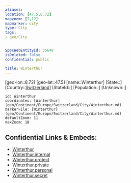 ```yaml
---
aliases: 
location: [47.5,8.72]
mapzoom: [7,12] 
mapmarker: city 
type: City
tags:
- geo/City


SpocWebEntityId: 35648
isDeleted: false
confidential: public

title: Winterthur
---
```

[geo-lon::8.72]
[geo-lat::47.5]
[name::Winterthur]
[State::]
[Country::[Switzerland](geo/Continent/Europe/Switzerland.md)]
[StateId::]
[Population::]
[Unknown::]


```leaflet
id: Winterthur
coordinates: [Winterthur](geo/Continent/Europe/Switzerland/City/Winterthur.md)
markerFile: [Winterthur](geo/Continent/Europe/Switzerland/City/Winterthur.md)
defaultZoom: 11 
maxZoom: 18
```


## Confidential Links & Embeds: 
- [Winterthur](../../../../../../_public/geo/Continent/Europe/Switzerland/City/Winterthur.md) 
- [Winterthur.internal](../../../../../../_internal/geo/Continent/Europe/Switzerland/City/Winterthur.internal.md) 
- [Winterthur.protect](../../../../../../_protect/geo/Continent/Europe/Switzerland/City/Winterthur.protect.md) 
- [Winterthur.private](../../../../../../_private/geo/Continent/Europe/Switzerland/City/Winterthur.private.md) 
- [Winterthur.personal](../../../../../../_personal/geo/Continent/Europe/Switzerland/City/Winterthur.personal.md) 
- [Winterthur.secret](../../../../../../_secret/geo/Continent/Europe/Switzerland/City/Winterthur.secret.md) 
